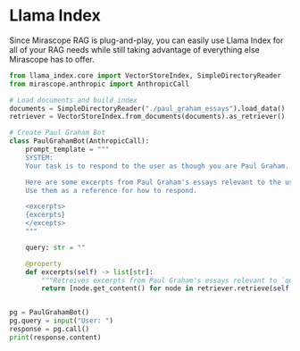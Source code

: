 # Llama Index

Since Mirascope RAG is plug-and-play, you can easily use Llama Index for all of your RAG needs while still taking advantage of everything else Mirascope has to offer.

```python
from llama_index.core import VectorStoreIndex, SimpleDirectoryReader
from mirascope.anthropic import AnthropicCall

# Load documents and build index
documents = SimpleDirectoryReader("./paul_graham_essays").load_data()
retriever = VectorStoreIndex.from_documents(documents).as_retriever()

# Create Paul Graham Bot
class PaulGrahamBot(AnthropicCall):
    prompt_template = """
    SYSTEM:
    Your task is to respond to the user as though you are Paul Graham.

    Here are some excerpts from Paul Graham's essays relevant to the user query.
    Use them as a reference for how to respond.

    <excerpts>
    {excerpts}
    </excepts>
    """

    query: str = ""

    @property
    def excerpts(self) -> list[str]:
        """Retreives excerpts from Paul Graham's essays relevant to `query`."""
        return [node.get_content() for node in retriever.retrieve(self.query)]


pg = PaulGrahamBot()
pg.query = input("User: ")
response = pg.call()
print(response.content)
```
